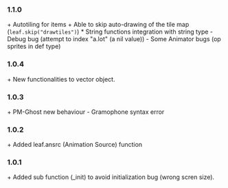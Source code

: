 ### 1.1.0
\+ Autotiling for items
\+ Able to skip auto-drawing of the tile map (`leaf.skip("drawtiles")`)
\* String functions integration with string type
\- Debug bug (attempt to index "a.lot" (a nil value))
\- Some Animator bugs (op sprites in def type)

### 1.0.4
\+ New functionalities to vector object.

### 1.0.3
\+ PM-Ghost new behaviour
\- Gramophone syntax error

### 1.0.2
\+ Added leaf.ansrc (Animation Source) function

### 1.0.1
\+ Added sub function (_init) to avoid initialization bug (wrong scren size).
